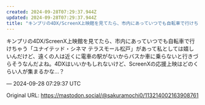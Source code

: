 ```yaml
---
created: 2024-09-28T07:29:37.944Z
updated: 2024-09-28T07:29:37.944Z
title: "キンプリの4DX/ScreenX上映館を見てたら、市内にあっていつでも自転車で行けちゃう「ユナイテッド・シネマ テラスモール松戸」があって私としては嬉しいんだけ[...]"
---
```


<p>キンプリの4DX/ScreenX上映館を見てたら、市内にあっていつでも自転車で行けちゃう「ユナイテッド・シネマ テラスモール松戸」があって私としては嬉しいんだけど、遠くの人は近くに電車の駅がないからバスか車に乗らないと行きづらそうなんだよね。4DXはいいかもしれないけど、ScreenXの応援上映はどのくらい人が集まるかな…？</p>

&mdash; 2024-09-28 07:29:37 UTC

Original URL: https://mastodon.social/@sakuramochi0/113214002163908761
